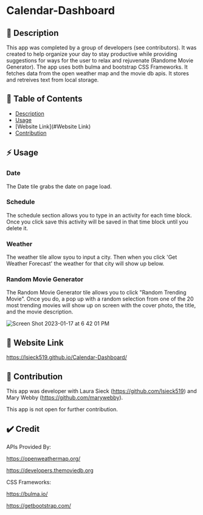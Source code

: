 # Calendar-Dashboard

## :blue_book: Description

This app was completed by a group of developers (see contributors). It was created to help organize your day to stay productive while providing suggestions for ways for the user to relax and rejuvenate (Randome Movie Generator). The app uses both bulma and bootstrap CSS Frameworks. It fetches data from the open weather map and the movie db apis. It stores and retreives text from local storage.


## :bookmark_tabs: Table of Contents

  - [Description](#description)
  - [Usage](#usage)
  - [Website Link](#Website Link)
  - [Contribution](#contribution)

## :zap: Usage
### Date
The Date tile grabs the date on page load.

### Schedule
The schedule section allows you to type in an activity for each time block. Once you click save this activity will be saved in that time block until you delete it.

### Weather
The weather tile allow syou to input a city. Then when you click 'Get Weather Forecast' the weather for that city will show up below.

### Random Movie Generator
The Random Movie Generator tile allows you to click "Random Trending Movie". Once you do, a pop up with a random selection from one of the 20 most trending movies will show up on screen with the cover photo, the title, and the movie description.

![Screen Shot 2023-01-17 at 6 42 01 PM](https://user-images.githubusercontent.com/99048123/213052987-e520297e-558e-4fe9-a2a5-6d3943d667f5.png)


## 🔗 Website Link

https://lsieck519.github.io/Calendar-Dashboard/

## 🤝 Contribution
This app was developer with Laura Sieck (https://github.com/lsieck519) and Mary Webby (https://github.com/marywebby).

This app is not open for further contribution.

## ✔️ Credit

APIs Provided By:

https://openweathermap.org/

https://developers.themoviedb.org

CSS Frameworks: 

https://bulma.io/

https://getbootstrap.com/
